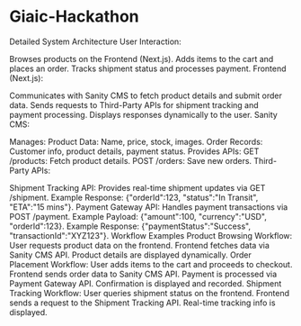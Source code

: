 # Giaic-Hackathon
Detailed System Architecture
User Interaction:

Browses products on the Frontend (Next.js).
Adds items to the cart and places an order.
Tracks shipment status and processes payment.
Frontend (Next.js):

Communicates with Sanity CMS to fetch product details and submit order data.
Sends requests to Third-Party APIs for shipment tracking and payment processing.
Displays responses dynamically to the user.
Sanity CMS:

Manages:
Product Data: Name, price, stock, images.
Order Records: Customer info, product details, payment status.
Provides APIs:
GET /products: Fetch product details.
POST /orders: Save new orders.
Third-Party APIs:

Shipment Tracking API:
Provides real-time shipment updates via GET /shipment.
Example Response: {"orderId":123, "status":"In Transit", "ETA":"15 mins"}.
Payment Gateway API:
Handles payment transactions via POST /payment.
Example Payload: {"amount":100, "currency":"USD", "orderId":123}.
Example Response: {"paymentStatus":"Success", "transactionId":"XYZ123"}.
Workflow Examples
Product Browsing Workflow:
User requests product data on the frontend.
Frontend fetches data via Sanity CMS API.
Product details are displayed dynamically.
Order Placement Workflow:
User adds items to the cart and proceeds to checkout.
Frontend sends order data to Sanity CMS API.
Payment is processed via Payment Gateway API.
Confirmation is displayed and recorded.
Shipment Tracking Workflow:
User queries shipment status on the frontend.
Frontend sends a request to the Shipment Tracking API.
Real-time tracking info is displayed.
